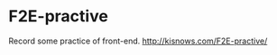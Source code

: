 F2E-practive
==================

Record  some practice of front-end.
<http://kisnows.com/F2E-practive/>
